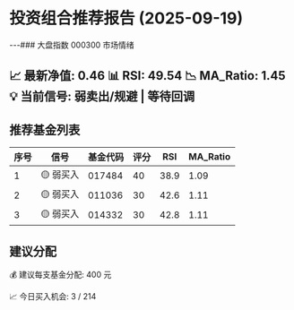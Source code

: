 # 投资组合推荐报告 (2025-09-19)

---### 大盘指数 000300 市场情绪

📈 **最新净值**: 0.46
📊 **RSI**: 49.54
📉 **MA_Ratio**: 1.45
💡 **当前信号**: 弱卖出/规避 | 等待回调
---
## 推荐基金列表

| 序号 | 信号 | 基金代码 | 评分 | RSI | MA_Ratio |
|------|------|----------|------|-----|----------|
| 1 | 🟡 弱买入 | 017484 | 40 | 38.9 | 1.09 |
| 2 | 🟡 弱买入 | 011036 | 30 | 42.6 | 1.11 |
| 3 | 🟡 弱买入 | 014332 | 30 | 42.8 | 1.11 |

## 建议分配
💰 建议每支基金分配: 400 元

📈 今日买入机会: 3 / 214

